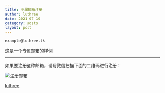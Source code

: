 ```yaml
---
title: 专属邮箱注册
author: luthree
date: 2021-07-10
category: posts
layout: post
---
```


`example@luthree.tk`

这是一个专属邮箱的样例

-----

如果要注册这种邮箱，请用微信扫描下面的二维码进行注册：

![注册邮箱](/img/mmexport1625914754331.jpg "扫描这个二维码注册邮箱")

[luthree](https://luthr.ee)
